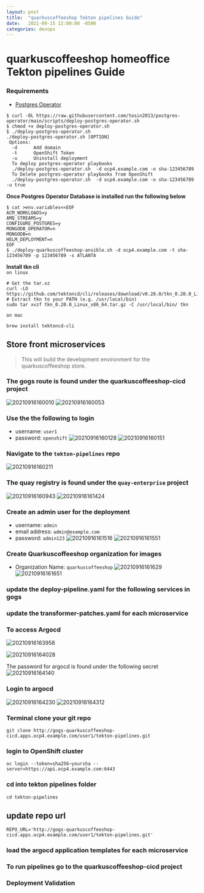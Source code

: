 ```yaml
---
layout: post
title:  "quarkuscoffeeshop Tekton pipelines Guide"
date:   2021-09-15 12:00:00 -0500
categories: devops
---
```


# quarkuscoffeeshop homeoffice Tekton pipelines Guide

### Requirements 
* [Postgres Operator](https://github.com/quarkuscoffeeshop/quarkuscoffeeshop-helm/wiki#install-postgres-operator)
```
$ curl -OL https://raw.githubusercontent.com/tosin2013/postgres-operator/main/scripts/deploy-postgres-operator.sh
$ chmod +x deploy-postgres-operator.sh
$ ./deploy-postgres-operator.sh 
./deploy-postgres-operator.sh [OPTION]
 Options:
  -d      Add domain 
  -t      OpenShift Token
  -u      Uninstall deployment
  To deploy postgres-operator playbooks
  ./deploy-postgres-operator.sh  -d ocp4.example.com -o sha-123456789 
  To Delete postgres-operator playbooks from OpenShift
  ./deploy-postgres-operator.sh  -d ocp4.example.com -o sha-123456789 -u true
```

**Once Postgres Operator Database is installed run the following below**
```
$ cat >env.variables<<EOF
ACM_WORKLOADS=y
AMQ_STREAMS=y
CONFIGURE_POSTGRES=y
MONGODB_OPERATOR=n
MONGODB=n
HELM_DEPLOYMENT=n
EOF
$ ./deploy-quarkuscoffeeshop-ansible.sh -d ocp4.example.com -t sha-123456789 -p 123456789 -s ATLANTA
```

**Install tkn cli**  
`on linux`
```
# Get the tar.xz
curl -LO https://github.com/tektoncd/cli/releases/download/v0.20.0/tkn_0.20.0_Linux_x86_64.tar.gz
# Extract tkn to your PATH (e.g. /usr/local/bin)
sudo tar xvzf tkn_0.20.0_Linux_x86_64.tar.gz -C /usr/local/bin/ tkn
```

`on mac`
```
brew install tektoncd-cli
```

## Store front microservices
> This will build the development environment for the quarkuscoffeeshop store.

### The gogs route is found under the quarkuscoffeeshop-cicd project
![20210916160010](https://i.imgur.com/pifxmOG.png)
![20210916160053](https://i.imgur.com/kLFLkP8.png)

### Use the the following to login
* username: `user1`
* password: `openshift`
![20210916160128](https://i.imgur.com/Z4MgSjG.png)
![20210916160151](https://i.imgur.com/Ppv0s8d.png)

### Navigate to the `tekton-pipelines` repo
![20210916160211](https://i.imgur.com/AfvtjCo.png)

### The quay registry is found under the `quay-enterprise` project
![20210916160943](https://i.imgur.com/uJskjul.png)
![20210916161424](https://i.imgur.com/1NisymA.png)

### Create an admin user for the deployment
* username: `admin`
* email address: `admin@example.com`
* password: `admin123`
![20210916161516](https://i.imgur.com/Iaaa9eU.png)
![20210916161551](https://i.imgur.com/eZDmbvV.png)

### Create Quarkuscoffeeshop organization for images
* Organization Name: `quarkuscoffeeshop`
![20210916161629](https://i.imgur.com/vspBsUU.png)
![20210916161651](https://i.imgur.com/3MyCD3B.png)


### update the deploy-pipeline.yaml for the following services  in gogs

### update the transformer-patches.yaml for each microservice


### To access Argocd
![20210916163958](https://i.imgur.com/9jORJOA.png)

![20210916164028](https://i.imgur.com/qlrPOuJ.jpg)

The password for argocd is found under the following secret
![20210916164140](https://i.imgur.com/iiuHTxl.png)


### Login to argocd 
![20210916164230](https://i.imgur.com/7FhIxh5.png)
![20210916164312](https://i.imgur.com/aKONE3S.jpg)

### Terminal clone your git repo
```
git clone http://gogs-quarkuscoffeeshop-cicd.apps.ocp4.example.com/user1/tekton-pipelines.git
```
### login to OpenShift cluster 
```
oc login --token=sha256~yoursha --server=https://api.ocp4.example.com:6443
```

### cd into tekton pipelines folder 
```
cd tekton-pipelines
```

## update repo url 
```
REPO_URL='http://gogs-quarkuscoffeeshop-cicd.apps.ocp4.example.com/user1/tekton-pipelines.git'
```
### load the argocd application templates for each microservice

### To run pipelines go to the quarkuscoffeeshop-cicd project 

### Deployment Validation 
